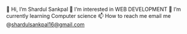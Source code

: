 👋 Hi, I’m Shardul Sankpal
👀 I’m interested in WEB DEVELOPMENT
🌱 I’m currently learning Computer science 
📫 How to reach me email me @shardulsankpal16@gmail.com

<!---
shardulss16/shardulss16 is a ✨ special ✨ repository because its `README.md` (this file) appears on your GitHub profile.
You can click the Preview link to take a look at your changes.
--->
